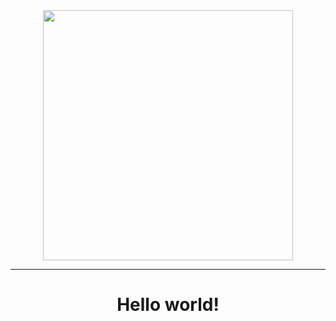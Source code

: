 <div id="header" align="center">
  <img src="https://media1.giphy.com/media/Dh5q0sShxgp13DwrvG/giphy.gif?cid=ecf05e47dlxw5ien36odcino0bd7h8rousdagtya76y3rrsi&rid=giphy.gif" width="400"/>
</div>

***

<div id="main">
  <div align="center">
   <h1>Hello world!</h1>
  </div>
</div>


<!---
StartingFrom101/StartingFrom101 is a ✨ special ✨ repository because its `README.md` (this file) appears on your GitHub profile.
You can click the Preview link to take a look at your changes.
--->
